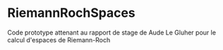# RiemannRochSpaces
Code prototype attenant au rapport de stage de Aude Le Gluher pour le calcul d'espaces de Riemann-Roch
